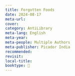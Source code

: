 ```yaml
---
title: Forgotten Foods
date: 2024-08-17
meta-url: 
cover: 
category: AntiLibrary
meta-lang: English
meta-year: 
meta-people: Multiple Authors
meta-publisher: Picador India
recommended: 
revisit: 
local-title: 
booktype: 📖
---
```

